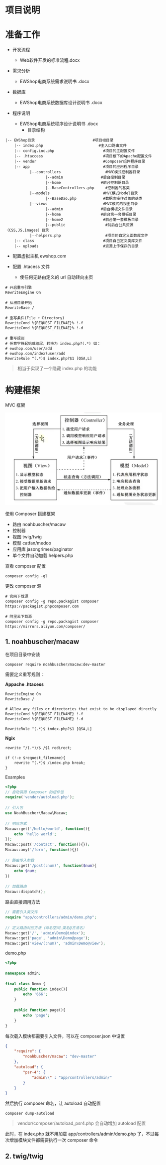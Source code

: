 # 项目说明





# 准备工作

- 开发流程
  - Web软件开发的标准流程.docx
- 需求分析
  - EWShop电商系统需求说明书 .docx
- 数据库
  - EWShop电商系统数据库设计说明书 .docx

- 程序说明
  - EWShop电商系统程序设计说明书 .docx
    - 目录结构

```
|-- EWShop目录                          #项目根目录
	|-- index.php                         #主入口路由文件
	|-- config.inc.php                      #项目的主配置文件
	|-- .htaccess                           #项目根下的Apache配置文件
	|-- vendor                             	#Composer组件程序目录
	|-- app                             	#项目的应用程序目录
           |--controllers                    #MVC模式控制器目录
                  |--admin                 #后台控制目录
                  |--home                  #前台控制器目录
                  |--BaseControllers.php     #控制器的基类
           |--models                        #MVC模式Model目录
                  |--BaseDao.php            #数据库操作对象的基类
           |--views                         #MVC模式的视图目录
                  |--admin                 #后台模板文件目录
                  |--home                  #前台第一套模板目录 
                  |--home2                  #前台第一套模板目录
                  |--public                  #前后台公共资源（CSS,JS,images）目录 
           |--helpers.php                    #项目的自定义函数库文件
	|-- class                             	#项目自己定义类库文件
	|-- uploads                             #资源上传保存的目录
```



- 配置虚拟主机 ewshop.com

- 配置 .htacess 文件
  - 使任何无路由定义的 url 自动转向主页

```
# 开启重写引擎
RewriteEngine On

# 从根目录开始
RewriteBase /

# 重写条件(File + Directory)
RewriteCond %{REQUEST_FILENAE}% !-f
RewriteCond %{REQUEST_FILENAE}% !-d

# 重写规则
# 任意字符起始或结尾，转换为 index.php?(.*) 如：
# ewshop.com/user/add
# ewshop.com/index?user/add
RewriteRule ^(.*)$ index.php?$1 [QSA,L]
```

> 相当于实现了一个隐藏 index.php 的功能



# 构建框架

MVC 框架



![image-20210812183331690](images/ewshop/image-20210812183331690.png)



使用 Composer 搭建框架

- 路由 noahbuscher/macaw
- 控制器
- 视图 twig/twig
- 模型 catfan/medoo
- 应用库 jasongrimes/paginator
- 单个文件自动加载 helpers.php



查看 composer 配置

```
composer config -gl
```



更改 composer 源

```
# 官网下载源
composer config -g repo.packagist composer https://packagist.phpcomposer.com

# 阿里云下载源
composer config -g repo.packagist composer https://mirrors.aliyun.com/composer/
```



## 1. noahbuscher/macaw



在项目目录中安装

```
composer require noahbuscher/macaw:dev-master
```



需要定义重写规则：

**Appache .htacess**

```
RewriteEngine On
RewriteBase /

# Allow any files or directories that exist to be displayed directly
RewriteCond %{REQUEST_FILENAME} !-f
RewriteCond %{REQUEST_FILENAME} !-d

RewriteRule ^(.*)$ index.php?$1 [QSA,L]
```



**Ngix**

```
rewrite ^/(.*)/$ /$1 redirect;

if (!-e $request_filename){
	rewrite ^(.*)$ /index.php break;
}
```



Examples

~~~php
<?php
// 自动调用 Composer 的组件包
require('vendor/autoload.php');

// 引入包
use NoahBuscher\Macaw\Macaw;

// 响应方式
Macaw::get('/hello/world', function(){
    echo 'hello world';
});
Macaw::post('/contact', function(){});
Macaw::any('/form', function(){})
    
// 路由传入参数
Macaw::get('/post(:num)', function($num){
    echo $num;
})
    
// 加载路由
Macaw::dispatch();
~~~



路由直接调用方法

```php
// 需要引入类文件
require "app/controllers/admin/demo.php";

// 定义路由对应方法（命名空间\类名@方法名）
Macaw::get('/', 'admin\Demo@index');
Macaw::get('page', 'admin\Demo@page');
Macaw::get('view/(:num)', 'admin\Demo@view');
```



demo.php

~~~php
<?php

namespace admin;

final class Demo {
    public function index(){
        echo '666';
    }

    public function page(){
        echo 'page';
    }
}
~~~



每次载入模块都需要引入文件，可以在 composer.json 中设置

~~~json
{
    "require": {
        "noahbuscher/macaw": "dev-master"
    },
    "autoload": {
        "psr-4": {
            "admin\\" : "app/controllers/admin/"
        }
    }
}
~~~



然后执行 composer 命名，让 autoload 自动配置

~~~
composer dump-autoload
~~~

> vendor/composer/autoload_psr4.php 会自动增加 autoload 配置

此时，在 index.php 就不用加载 app/controllers/admin/demo.php 了，不过每次增加模块文件都需要执行一次 composer 命令



## 2. twig/twig



